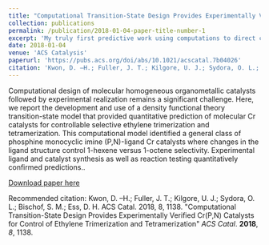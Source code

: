 ```yaml
---
title: "Computational Transition-State Design Provides Experimentally Verified Cr(P,N) Catalysts for Control of Ethylene Trimerization and Tetramerization"
collection: publications
permalink: /publication/2018-01-04-paper-title-number-1
excerpt: 'My truly first predictive work using computations to direct catalyst design.'
date: 2018-01-04
venue: 'ACS Catalysis'
paperurl: 'https://pubs.acs.org/doi/abs/10.1021/acscatal.7b04026'
citation: 'Kwon, D. –H.; Fuller, J. T.; Kilgore, U. J.; Sydora, O. L.; Bischof, S. M.; Ess, D. H. ACS Catal. 2018, 8, 1138.'
---
```

Computational design of molecular homogeneous organometallic catalysts followed by experimental realization remains a significant challenge. Here, we report the development and use of a density functional theory transition-state model that provided quantitative prediction of molecular Cr catalysts for controllable selective ethylene trimerization and tetramerization. This computational model identified a general class of phosphine monocyclic imine (P,N)-ligand Cr catalysts where changes in the ligand structure control 1-hexene versus 1-octene selectivity. Experimental ligand and catalyst synthesis as well as reaction testing quantitatively confirmed predictions..

[Download paper here](https://pubs.acs.org/doi/abs/10.1021/acscatal.7b04026)

Recommended citation: Kwon, D. –H.; Fuller, J. T.; Kilgore, U. J.; Sydora, O. L.; Bischof, S. M.; Ess, D. H. ACS Catal. 2018, 8, 1138. "Computational Transition-State Design Provides Experimentally Verified Cr(P,N) Catalysts for Control of Ethylene Trimerization and Tetramerization" <i>ACS Catal</i>. <b>2018</b>, <i>8</i>, 1138.
